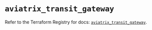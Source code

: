 # `aviatrix_transit_gateway`

Refer to the Terraform Registry for docs: [`aviatrix_transit_gateway`](https://registry.terraform.io/providers/aviatrixsystems/aviatrix/8.1.10/docs/resources/transit_gateway).
